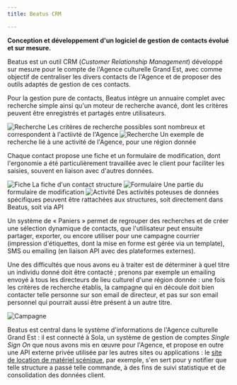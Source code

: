 ```yaml
---
title: Beatus CRM

---
```


**Conception et développement d'un logiciel de gestion de contacts évolué et sur mesure.**

Beatus est un outil CRM (_Customer Relationship Management_) développé sur mesure pour le compte de l'Agence culturelle Grand Est, avec comme objectif de centraliser les divers contacts de l'Agence et de proposer des outils adaptés de gestion de ces contacts.

Pour la gestion pure de contacts, Beatus intègre un annuaire complet avec recherche simple ainsi qu'un moteur de recherche avancé, dont les critères peuvent être enregistrés et partagés entre utilisateurs.

![Recherche](/assets/img/projects/beatus/2019/search-criteria.png)
Les critères de recherche possibles sont nombreux et correspondent à l'actiivté de l'Agence
![Recherche](/assets/img/projects/beatus/2019/search.png)
Un exemple de recherche lié à une activité de l'Agence, pour une région donnée

Chaque contact propose une fiche et un formulaire de modification, dont l'ergonomie a été particulièrement travaillée avec le client pour faciliter les saisies, souvent en liaison avec d'autres données.

![Fiche](/assets/img/projects/beatus/2019/show.png)
La fiche d'un contact structure
![Formulaire](/assets/img/projects/beatus/2019/form.png)
Une partie du formulaire de modification
![Activité](/assets/img/projects/beatus/2019/activity.png)
Des activités poteuses de données spécifiques peuvent être rattachées aux structures, soit directement dans Beatus, soit via API

Un système de «&nbsp;Paniers&nbsp;» permet de regrouper des recherches et de créer une sélection dynamique de contacts, que l'utilisateur peut ensuite partager, exporter, ou encore utiliser pour une campagne courrier (impression d'étiquettes, dont la mise en forme est gérée via un template), SMS ou emailing (en liaison API avec des plateformes externes).

Une des difficultés que nous avons eu à traiter est de déterminer à quel titre un individu donné doit être contacté ; prenons par exemple un emailing envoyé à tous les directeurs de lieu culturel d'une région donnée : une fois les critères de recherche établis, la campagne qui en découle doit bien contacter telle personne sur son email de directeur, et pas sur son email personnel qui pourrait aussi être présent à un autre titre.

![Campagne](/assets/img/projects/beatus/2019/campaign.png)

Beatus est central dans le système d'informations de l'Agence culturelle Grand Est : il est connecté à Sola, un système de gestion de comptes _Single Sign On_ que nous avons mis en œuvre pour l'Agence, et propose en outre une API externe privée utilisée par les autres sites ou applications : le [site de location de matériel scénique](/p/parcs-materiels-grand-est), par exemple, s'en sert pour y notifier que telle structure a passé telle commande, à des fins de suivi statistique et de consolidation des données client.
